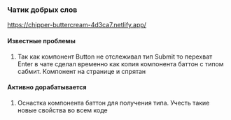 ### Чатик добрых слов
  https://chipper-buttercream-4d3ca7.netlify.app/

#### Известные проблемы
   1. Так как компонент Button не отслеживал тип Submit то перехват Enter  в чате сделал временно как копия компонента баттон с типом сабмит. Компонент на странице и спрятан

#### Активно дорабатывается
  1. Оснастка компонента баттон для получения типа. Учесть такие новые свойства во всем коде


